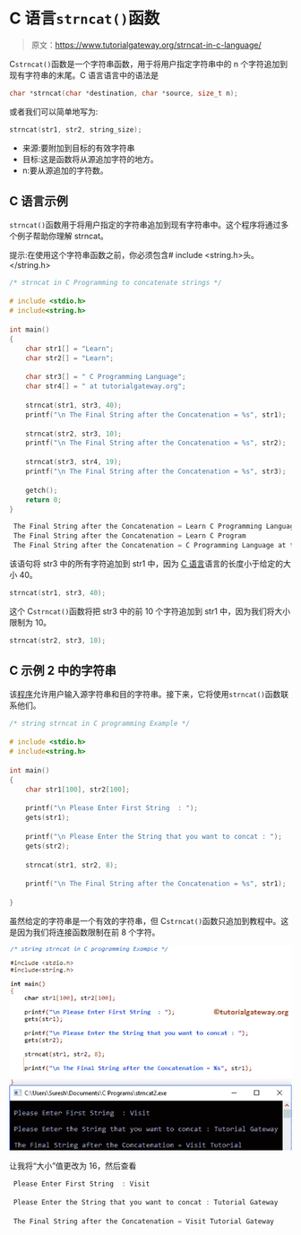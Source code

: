 # C 语言`strncat()`函数

> 原文：<https://www.tutorialgateway.org/strncat-in-c-language/>

C`strncat()`函数是一个字符串函数，用于将用户指定字符串中的 n 个字符追加到现有字符串的末尾。C 语言语言中的语法是

```c
char *strncat(char *destination, char *source, size_t n);
```

或者我们可以简单地写为:

```c
strncat(str1, str2, string_size);
```

*   来源:要附加到目标的有效字符串
*   目标:这是函数将从源追加字符的地方。
*   n:要从源追加的字符数。

## C 语言示例

`strncat()`函数用于将用户指定的字符串追加到现有字符串中。这个程序将通过多个例子帮助你理解 strncat。

提示:在使用这个字符串函数之前，你必须包含# include <string.h>头。</string.h>

```c
/* strncat in C Programming to concatenate strings */

# include <stdio.h> 
# include<string.h>

int main()
{
   	char str1[] = "Learn";
   	char str2[] = "Learn";

   	char str3[] = " C Programming Language";
   	char str4[] = " at tutorialgateway.org";

   	strncat(str1, str3, 40);		
   	printf("\n The Final String after the Concatenation = %s", str1);

   	strncat(str2, str3, 10);
   	printf("\n The Final String after the Concatenation = %s", str2);

   	strncat(str3, str4, 19);
   	printf("\n The Final String after the Concatenation = %s", str3);

	getch();
	return 0;
}
```

```c
 The Final String after the Concatenation = Learn C Programming Language
 The Final String after the Concatenation = Learn C Program
 The Final String after the Concatenation = C Programming Language at tutorialgateway.org
```

该语句将 str3 中的所有字符追加到 str1 中，因为 [C 语言](https://www.tutorialgateway.org/c-programming/)语言的长度小于给定的大小 40。

```c
strncat(str1, str3, 40);
```

这个 C`strncat()`函数将把 str3 中的前 10 个字符追加到 str1 中，因为我们将大小限制为 10。

```c
strncat(str2, str3, 10);
```

## C 示例 2 中的字符串

该[程序](https://www.tutorialgateway.org/c-programming-examples/)允许用户输入源字符串和目的字符串。接下来，它将使用`strncat()`函数联系他们。

```c
/* string strncat in C programming Example */

# include <stdio.h> 
# include<string.h>

int main()
{
	char str1[100], str2[100];

	printf("\n Please Enter First String  : ");
	gets(str1);	

	printf("\n Please Enter the String that you want to concat : ");
	gets(str2);	

	strncat(str1, str2, 8);

 	printf("\n The Final String after the Concatenation = %s", str1);

}
```

虽然给定的字符串是一个有效的字符串，但 C`strncat()`函数只追加到教程中。这是因为我们将连接函数限制在前 8 个字符。

![strncat in C Language 2](img/6a6fbe5adab7f164b9e33881f211aff0.png)

让我将“大小”值更改为 16，然后查看

```c
 Please Enter First String  : Visit

 Please Enter the String that you want to concat : Tutorial Gateway

 The Final String after the Concatenation = Visit Tutorial Gateway
```